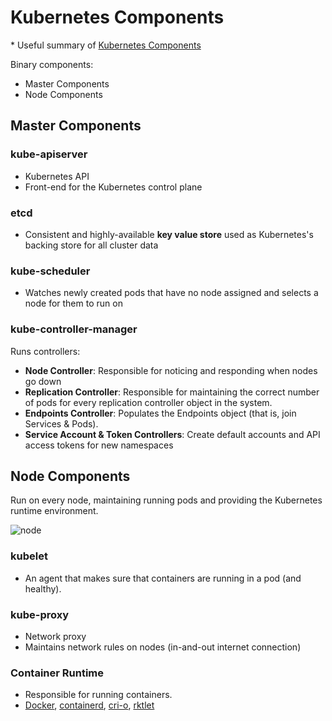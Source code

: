 # Kubernetes Components

\* Useful summary of [Kubernetes Components](https://kubernetes.io/docs/concepts/overview/components/)

Binary components:

- Master Components
- Node Components

## Master Components

### kube-apiserver

- Kubernetes API
- Front-end for the Kubernetes control plane

### etcd

- Consistent and highly-available **key value store** used as Kubernetes's backing store for all cluster data

### kube-scheduler

- Watches newly created pods that have no node assigned and selects a node for them to run on

### kube-controller-manager

Runs controllers:

- **Node Controller**: Responsible for noticing and responding when nodes go down
- **Replication Controller**: Responsible for maintaining the correct number of pods for every replication controller object in the system.
- **Endpoints Controller**: Populates the Endpoints object (that is, join Services & Pods).
- **Service Account & Token Controllers**: Create default accounts and API access tokens for new namespaces

## Node Components

Run on every node, maintaining running pods and providing the Kubernetes runtime environment.

![node](https://d33wubrfki0l68.cloudfront.net/5cb72d407cbe2755e581b6de757e0d81760d5b86/a9df9/docs/tutorials/kubernetes-basics/public/images/module_03_nodes.svg)

### kubelet

- An agent that makes sure that containers are running in a pod (and healthy).

### kube-proxy

- Network proxy
- Maintains network rules on nodes (in-and-out internet connection)

### Container Runtime

- Responsible for running containers.
- [Docker](http://www.docker.com/), [containerd](https://containerd.io/), [cri-o](https://cri-o.io/), [rktlet](https://github.com/kubernetes-incubator/rktlet)
